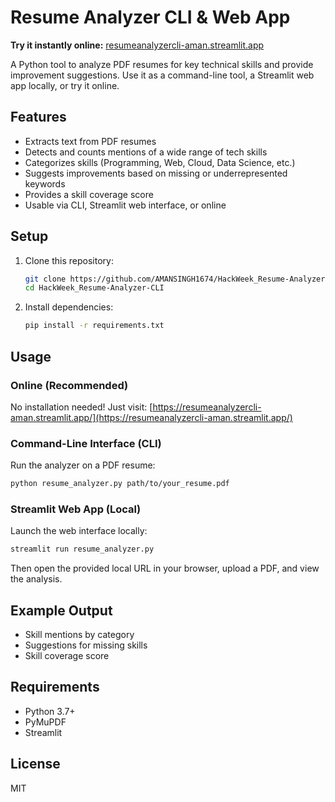 # Resume Analyzer CLI & Web App

**Try it instantly online:** [resumeanalyzercli-aman.streamlit.app](https://resumeanalyzercli-aman.streamlit.app/)

A Python tool to analyze PDF resumes for key technical skills and provide improvement suggestions. Use it as a command-line tool, a Streamlit web app locally, or try it online.

## Features
- Extracts text from PDF resumes
- Detects and counts mentions of a wide range of tech skills
- Categorizes skills (Programming, Web, Cloud, Data Science, etc.)
- Suggests improvements based on missing or underrepresented keywords
- Provides a skill coverage score
- Usable via CLI, Streamlit web interface, or online

## Setup
1. Clone this repository:
   ```sh
   git clone https://github.com/AMANSINGH1674/HackWeek_Resume-Analyzer-CLI.git
   cd HackWeek_Resume-Analyzer-CLI
   ```
2. Install dependencies:
   ```sh
   pip install -r requirements.txt
   ```

## Usage

### Online (Recommended)
No installation needed! Just visit:
[https://resumeanalyzercli-aman.streamlit.app/](https://resumeanalyzercli-aman.streamlit.app/)

### Command-Line Interface (CLI)
Run the analyzer on a PDF resume:
```sh
python resume_analyzer.py path/to/your_resume.pdf
```

### Streamlit Web App (Local)
Launch the web interface locally:
```sh
streamlit run resume_analyzer.py
```
Then open the provided local URL in your browser, upload a PDF, and view the analysis.

## Example Output
- Skill mentions by category
- Suggestions for missing skills
- Skill coverage score

## Requirements
- Python 3.7+
- PyMuPDF
- Streamlit

## License
MIT 